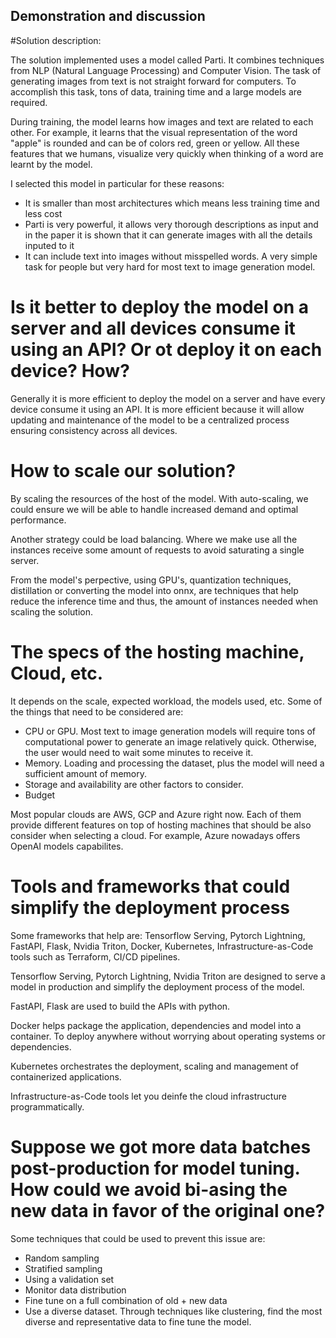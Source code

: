## Demonstration and discussion

#Solution description:

The solution implemented uses a model called Parti. It combines techniques from NLP (Natural Language Processing) and Computer Vision. The task of generating images from text is not straight forward for computers. To accomplish this task, tons of data, training time and a large models are required.  

During training, the model learns how images and text are related to each other. For example, it learns that the visual representation of the word "apple" is rounded and can be of colors red, green or yellow. All these features that we humans, visualize very quickly when thinking of a word are learnt by the model. 

I selected this model in particular for these reasons:
- It is smaller than most architectures which means less training time and less cost
- Parti is very powerful, it allows very thorough descriptions as input and in the paper it is shown that it can generate images with all the details inputed to it
- It can include text into images without misspelled words. A very simple task for people but very hard for most text to image generation model.

# Is it better to deploy the model on a server and all devices consume it using an API? Or ot deploy it on each device? How?

Generally it is more efficient to deploy the model on a server and have every device consume it using an API. It is more efficient because it will allow updating and maintenance of the model to be a centralized process ensuring consistency across all devices. 

# How to scale our solution?
By scaling the resources of the host of the model. With auto-scaling, we could ensure we will be able to handle increased demand and optimal performance. 

Another strategy could be load balancing. Where we make use all the instances receive some amount of requests to avoid saturating a single server.

From the model's perpective, using GPU's, quantization techniques, distillation or converting the model into onnx, are techniques that help reduce the inference time and thus, the amount of instances needed when scaling the solution.

# The specs of the hosting machine, Cloud, etc.
It depends on the scale, expected workload, the models used, etc. Some of the things that need to be considered are:
- CPU or GPU. Most text to image generation models will require tons of computational power to generate an image relatively quick. Otherwise, the user would need to wait some minutes to receive it.
- Memory. Loading and processing the dataset, plus the model will need a sufficient amount of memory.
- Storage and availability are other factors to consider.
- Budget

Most popular clouds are AWS, GCP and Azure right now. Each of them provide different features on top of hosting machines that should be also consider when selecting a cloud. For example, Azure nowadays offers OpenAI models capabilites. 

# Tools and frameworks that could simplify the deployment process
Some frameworks that help are: Tensorflow Serving, Pytorch Lightning, FastAPI, Flask, Nvidia Triton, Docker, Kubernetes, Infrastructure-as-Code tools such as Terraform, CI/CD pipelines. 

Tensorflow Serving, Pytorch Lightning, Nvidia Triton are designed to serve a model in production and simplify the deployment process of the model.

FastAPI, Flask are used to build the APIs with python. 

Docker helps package the application, dependencies and model into a container. To deploy anywhere without worrying about operating systems or dependencies.

Kubernetes orchestrates the deployment, scaling and management of containerized applications.

Infrastructure-as-Code tools let you deinfe the cloud infrastructure programmatically.

# Suppose we got more data batches post-production for model tuning. How could we avoid bi-asing the new data in favor of the original one?

Some techniques that could be used to prevent this issue are:

- Random sampling
- Stratified sampling
- Using a validation set
- Monitor data distribution
- Fine tune on a full combination of old + new data
- Use a diverse dataset. Through techniques like clustering, find the most diverse and representative data to fine tune the model.